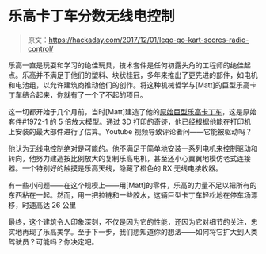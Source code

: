 # 乐高卡丁车分数无线电控制

> 原文：<https://hackaday.com/2017/12/01/lego-go-kart-scores-radio-control/>

乐高一直是玩耍和学习的绝佳玩具，技术套件是任何初露头角的工程师的绝佳起点。乐高并不满足于他们的塑料、块状桂冠，多年来推出了更先进的部件，如电机和电池组，以允许建筑商推动他们的创作。将这种机械哲学与[Matt]的巨型乐高卡丁车结合起来，你就有了一个了不起的项目。

这一切都开始于几个月前，当时[Matt]建造了他的[原始巨型乐高卡丁车](https://hackaday.com/2017/08/25/quintuple-sized-lego-go-kart/)，这是原始套件#1972-1 的 5 倍放大模型。通过 3D 打印的奇迹，他已经根据他能在打印机上安装的最大部件进行了估算。Youtube 视频导致评论者问——它能被驱动吗？

他认为无线电控制绝对是可能的。他不满足于简单地安装一系列电机来控制驱动和转向，他努力建造按比例放大的复制乐高电机，甚至还小心翼翼地模仿老式连接器。一个特别好的触摸是乐高天线，隐藏了橙色的 RX 无线电接收器。

有一些小问题——在这个规模上——用[Matt]的零件，乐高的力量不足以把所有的东西粘在一起。然而，用一把拉链和一些胶水，这辆巨型卡丁车轻松地在停车场漂移，时速高达 26 公里

最终，这个建筑令人印象深刻，不仅是因为它的性能，还因为它对细节的关注，忠实地再现了乐高美学。至于下一步，我们想知道你的想法——如何将它扩大到人类驾驶员？可能吗？你决定吧。